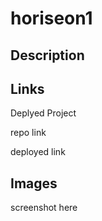 # horiseon1

## Description

## Links

Deplyed Project

repo link

deployed link

## Images

screenshot here
